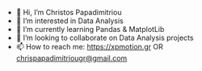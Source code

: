 - 👋 Hi, I’m Christos Papadimitriou
- 👀 I’m interested in Data Analysis
- 🌱 I’m currently learning Pandas & MatplotLib
- 💞️ I’m looking to collaborate on Data Analysis projects
- 📫 How to reach me: https://xpmotion.gr OR chrispapadimitriougr@gmail.com

<!---
Chris-pap/Chris-pap is a ✨ special ✨ repository because its `README.md` (this file) appears on your GitHub profile.
You can click the Preview link to take a look at your changes.
--->
